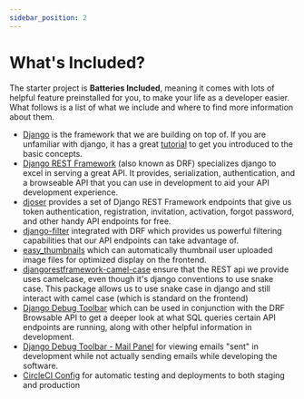 ```yaml
---
sidebar_position: 2
---
```


# What's Included?

The starter project is **Batteries Included**, meaning it comes with
lots of helpful feature preinstalled for you, to make your life as a
developer easier. What follows is a list of what we include and where to
find more information about them.

* [Django](https://www.djangoproject.com/) is the framework that we are
	building on top of. If you are unfamiliar with django, it has a
	great [tutorial](https://www.djangoproject.com/start/) to get you
	introduced to the basic concepts.
* [Django REST Framework](https://www.django-rest-framework.org/) (also
	known as DRF) specializes django to excel in serving a great API. It
	provides, serialization, authentication, and a browseable API that
	you can use in development to aid your API development experience.
* [djoser](https://djoser.readthedocs.io/en/latest/introduction.html)
	provides a set of Django REST Framework endpoints that give us token
	authentication, registration, invitation, activation, forgot
	password, and other handy API endpoints for free.
* [django-filter](https://django-filter.readthedocs.io/) integrated with
	DRF which provides us powerful filtering capabilities that our API
	endpoints can take advantage of.
* [easy_thumbnails](https://github.com/SmileyChris/easy-thumbnails)
	which can automatically thumbnail user uploaded image files for
	optimized display on the frontend.
* [djangorestframework-camel-case](https://github.com/vbabiy/djangorestframework-camel-case)
	ensure that the REST api we provide uses camelcase, even though it's
	django conventions to use snake case. This package allows us to use
	snake case in django and still interact with camel case (which is
	standard on the frontend)
* [Django Debug
	Toolbar](https://django-debug-toolbar.readthedocs.io/en/latest/)
	which can be used in conjunction with the DRF Browsable API to get a
	deeper look at what SQL queries certain API endpoints are running,
	along with other helpful information in development.
* [Django Debug Toolbar - Mail
	Panel](https://github.com/scuml/django-mail-panel) for viewing
	emails "sent" in development while not actually sending emails while
	developing the software.
* [CircleCI Config](https://circleci.com/) for automatic testing and
	deployments to both staging and production


